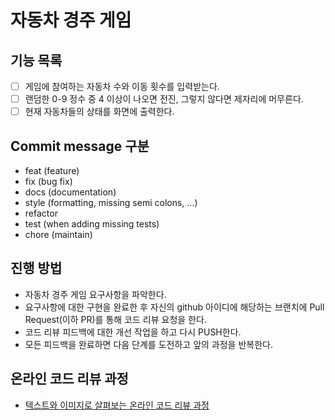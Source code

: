 # 자동차 경주 게임

## 기능 목록
- [ ] 게임에 참여하는 자동차 수와 이동 횟수를 입력받는다.
- [ ] 랜덤한 0-9 정수 중 4 이상이 나오면 전진, 그렇지 않다면 제자리에 머무른다.
- [ ] 현재 자동차들의 상태를 화면에 출력한다.

## Commit message 구분
- feat (feature)
- fix (bug fix)
- docs (documentation)
- style (formatting, missing semi colons, …)
- refactor
- test (when adding missing tests)
- chore (maintain)




## 진행 방법
* 자동차 경주 게임 요구사항을 파악한다.
* 요구사항에 대한 구현을 완료한 후 자신의 github 아이디에 해당하는 브랜치에 Pull Request(이하 PR)를 통해 코드 리뷰 요청을 한다.
* 코드 리뷰 피드백에 대한 개선 작업을 하고 다시 PUSH한다.
* 모든 피드백을 완료하면 다음 단계를 도전하고 앞의 과정을 반복한다.

## 온라인 코드 리뷰 과정
* [텍스트와 이미지로 살펴보는 온라인 코드 리뷰 과정](https://github.com/next-step/nextstep-docs/tree/master/codereview)
